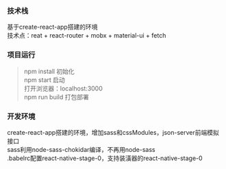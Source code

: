 
### 技术栈
基于create-react-app搭建的环境  
技术点：reat + react-router + mobx + material-ui + fetch

### 项目运行
>npm install 初始化  
>npm start 启动   
>打开浏览器：localhost:3000  
>npm run build 打包部署

### 开发环境
create-react-app搭建的环境，增加sass和cssModules，json-server前端模拟接口  
sass利用node-sass-chokidar编译，不再用node-sass  
.babelrc配置react-native-stage-0，支持装潢器的react-native-stage-0
